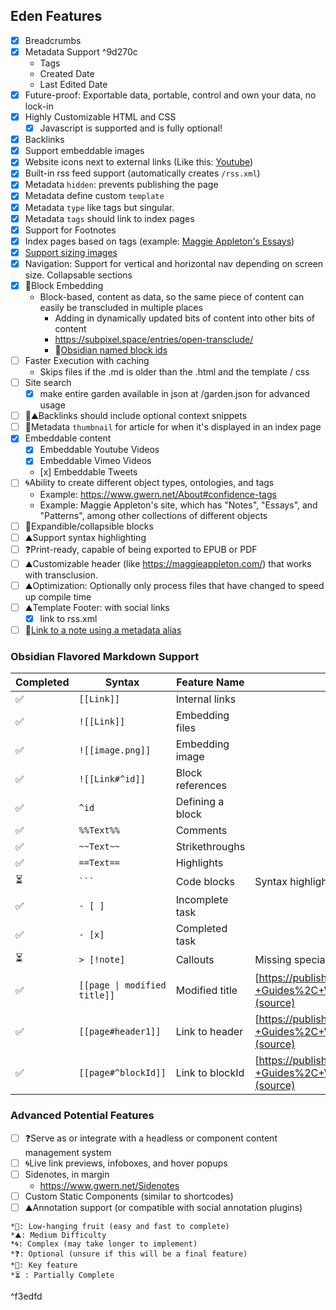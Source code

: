 ## Eden Features
- [x] Breadcrumbs
- [x] Metadata Support ^9d270c
    - Tags
    - Created Date
    - Last Edited Date
- [x] Future-proof: Exportable data, portable, control and own your data, no lock-in
- [x] Highly Customizable HTML and CSS
    - [x] Javascript is supported and is fully optional!
- [x] Backlinks
- [x] Support embeddable images
- [x] Website icons next to external links (Like this: [Youtube](https://youtube.com))
- [x] ️Built-in rss feed support (automatically creates `/rss.xml`)
- [x] Metadata `hidden`: prevents publishing the page
- [x] Metadata define custom `template`
- [x] Metadata `type` like tags but singular.
- [x] Metadata `tags` should link to index pages
- [x] Support for Footnotes
- [x] Index pages based on tags (example: [Maggie Appleton's Essays](https://maggieappleton.com/essays))
- [x] [Support sizing images](https://help.obsidian.md/Editing+and+formatting/Basic+formatting+syntax#External+images)
- [x] Navigation: Support for vertical and horizontal nav depending on screen size.  Collapsable sections
- [x] 🔑Block Embedding
    - Block-based, content as data, so the same piece of content can easily be transcluded in multiple places
        - Adding in dynamically updated bits of content into other bits of content
        - https://subpixel.space/entries/open-transclude/
        - 🔑[Obsidian named block ids](https://help.obsidian.md/Linking+notes+and+files/Internal+links#Link+to+a+block+in+a+note)
- [ ] Faster Execution with caching
    - Skips files if the .md is older than the .html and the template / css
- [ ] Site search
    - [x] make entire garden available in json at /garden.json for advanced usage 
- [ ] 🔑⛰️Backlinks should include optional context snippets
- [ ] 🍎Metadata `thumbnail` for article for when it's displayed in an index page
- [x] Embeddable content
    - [x] Embeddable Youtube Videos
    - [x] Embeddable Vimeo Videos
    - [x]️ Embeddable Tweets
- [ ] 🌀Ability to create different object types, ontologies, and tags
    - Example: https://www.gwern.net/About#confidence-tags
    - Example: Maggie Appleton's site, which has "Notes", "Essays", and "Patterns", among other collections of different objects
- [ ] 🍎Expandible/collapsible blocks
- [ ] ⛰️Support syntax highlighting
- [ ] ❓Print-ready, capable of being exported to EPUB or PDF
- [ ] ⛰️Customizable header (like https://maggieappleton.com/) that works with transclusion.
- [ ] ⛰️Optimization: Optionally only process files that have changed to speed up compile time
- [ ] ⛰️Template Footer: with social links
    - [x] link to rss.xml
- [ ] 🍎[Link to a note using a metadata alias](https://help.obsidian.md/Linking+notes+and+files/Aliases#Link+to+a+note+using+an+alias)

### Obsidian Flavored Markdown Support
| Completed | Syntax | Feature Name | Note |
| --------- | ------- | ------------ | --- |
| ✅ |`[[Link]]` | Internal links | |
| ✅ |`![[Link]]` | Embedding files | |
| ✅ |`![[image.png]]` | Embedding image | |
| ✅ |`![[Link#^id]]` | Block references | |
| ✅ |`^id` | Defining a block | |
| ✅ |`%%Text%%` | Comments | |
| ✅ |`~~Text~~` | Strikethroughs | |
| ✅ |`==Text==` | Highlights | |
| ⏳ |` ``` ` | Code blocks | Syntax highlighting still needed |
| ✅ |`- [ ]` | Incomplete task | |
| ✅ |`- [x]` | Completed task | |
| ⏳ |`> [!note]` | Callouts | Missing special styling |
| ✅ |`[[page \| modified title]]` | Modified title | [https://publish.obsidian.md/hub/04+-+Guides%2C+Workflows%2C+%26+Courses/Guides/Markdown+Syntax#Obsidian's+Custom+markdown+syntax](source) |
| ✅ |`[[page#header1]]` | Link to header | [https://publish.obsidian.md/hub/04+-+Guides%2C+Workflows%2C+%26+Courses/Guides/Markdown+Syntax#Obsidian's+Custom+markdown+syntax](source)|
| ✅ |`[[page#^blockId]]` | Link to blockId | [https://publish.obsidian.md/hub/04+-+Guides%2C+Workflows%2C+%26+Courses/Guides/Markdown+Syntax#Obsidian's+Custom+markdown+syntax](source)|

### Advanced Potential Features
- [ ] ❓Serve as or integrate with a headless or component content management system
- [ ] 🌀Live link previews, infoboxes, and hover popups
- [ ] Sidenotes, in margin
    - https://www.gwern.net/Sidenotes
- [ ] Custom Static Components (similar to shortcodes)
- [ ] ⛰️Annotation support (or compatible with social annotation plugins)

```
*🍎: Low-hanging fruit (easy and fast to complete)
*⛰️: Medium Difficulty
*🌀: Complex (may take longer to implement)
*❓: Optional (unsure if this will be a final feature)
*🔑: Key feature
*⏳ : Partially Complete
```

^f3edfd
